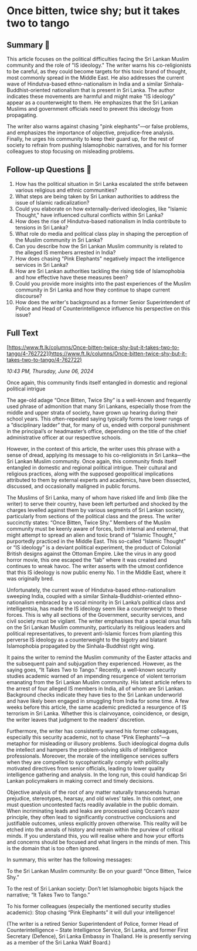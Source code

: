 # Once bitten, twice shy; but it takes two to tango

## Summary 🤖

This article focuses on the political difficulties facing the Sri Lankan Muslim community and the role of "IS ideology." The writer warns his co-religionists to be careful, as they could become targets for this toxic brand of thought, most commonly spread in the Middle East. He also addresses the current wave of Hindutva-based ethno-nationalism in India and a similar Sinhala-Buddhist-oriented nationalism that is present in Sri Lanka. The author indicates these movements are harmful and might make "IS ideology" appear as a counterweight to them. He emphasizes that the Sri Lankan Muslims and government officials need to prevent this ideology from propagating. 

The writer also warns against chasing "pink elephants"—or false problems, and emphasizes the importance of objective, prejudice-free analysis. Finally, he urges his community to keep their guard up, for the rest of society to refrain from pushing Islamophobic narratives, and for his former colleagues to stop focusing on misleading problems.

## Follow-up Questions 🤖

1. How has the political situation in Sri Lanka escalated the strife between various religious and ethnic communities?
2. What steps are being taken by Sri Lankan authorities to address the issue of Islamic radicalization?
3. Could you elaborate on how externally-derived ideologies, like "Islamic Thought," have influenced cultural conflicts within Sri Lanka?
4. How does the rise of Hindutva-based nationalism in India contribute to tensions in Sri Lanka?
5. What role do media and political class play in shaping the perception of the Muslim community in Sri Lanka?
6. Can you describe how the Sri Lankan Muslim community is related to the alleged IS members arrested in India?
7. How does chasing "Pink Elephants" negatively impact the intelligence services in Sri Lanka?
8. How are Sri Lankan authorities tackling the rising tide of Islamophobia and how effective have these measures been?
9. Could you provide more insights into the past experiences of the Muslim community in Sri Lanka and how they continue to shape current discourse?
10. How does the writer's background as a former Senior Superintendent of Police and Head of Counterintelligence influence his perspective on this issue?

## Full Text

[https://www.ft.lk/columns/Once-bitten-twice-shy-but-it-takes-two-to-tango/4-762722](https://www.ft.lk/columns/Once-bitten-twice-shy-but-it-takes-two-to-tango/4-762722)

*10:43 PM, Thursday, June 06, 2024*

Once again, this community finds itself entangled in domestic and regional political intrigue

The age-old adage “Once Bitten, Twice Shy” is a well-known and frequently used phrase of admonition that many Sri Lankans, especially those from the middle and upper strata of society, have grown up hearing during their school years. This often-repeated saying typically forms the lower rungs of a ”disciplinary ladder” that, for many of us, ended with corporal punishment in the principal’s or headmaster’s office, depending on the title of the chief administrative officer at our respective schools.

However, in the context of this article, the writer uses this phrase with a sense of dread, applying its message to his co-religionists in Sri Lanka—the Sri Lankan Muslim community. Once again, this community finds itself entangled in domestic and regional political intrigue. Their cultural and religious practices, along with the supposed geopolitical implications attributed to them by external experts and academics, have been dissected, discussed, and occasionally maligned in public forums.

The Muslims of Sri Lanka, many of whom have risked life and limb (like the writer) to serve their country, have been left perturbed and shocked by the charges levelled against them by various segments of Sri Lankan society, particularly from sections of the political class and the press. The writer succinctly states: “Once Bitten, Twice Shy.” Members of the Muslim community must be keenly aware of forces, both internal and external, that might attempt to spread an alien and toxic brand of “Islamic Thought,” purportedly practiced in the Middle East. This so-called “Islamic Thought” or “IS ideology” is a deviant political experiment, the product of Colonial British designs against the Ottoman Empire. Like the virus in any good horror movie, this one escaped the “lab” where it was created and continues to wreak havoc. The writer asserts with the utmost confidence that this IS ideology is now public enemy No. 1 in the Middle East, where it was originally bred.

Unfortunately, the current wave of Hindutva-based ethno-nationalism sweeping India, coupled with a similar Sinhala-Buddhist-oriented ethno-nationalism embraced by a vocal minority in Sri Lanka’s political class and intelligentsia, has made the IS ideology seem like a counterweight to these forces. This is why all sections of the Government, security services, and civil society must be vigilant. The writer emphasises that a special onus falls on the Sri Lankan Muslim community, particularly its religious leaders and political representatives, to prevent anti-Islamic forces from planting this perverse IS ideology as a counterweight to the bigotry and blatant Islamophobia propagated by the Sinhala-Buddhist right wing.

It pains the writer to remind the Muslim community of the Easter attacks and the subsequent pain and subjugation they experienced. However, as the saying goes, “It Takes Two to Tango.” Recently, a well-known security studies academic warned of an impending resurgence of violent terrorism emanating from the Sri Lankan Muslim community. His latest article refers to the arrest of four alleged IS members in India, all of whom are Sri Lankan. Background checks indicate they have ties to the Sri Lankan underworld and have likely been engaged in smuggling from India for some time. A few weeks before this article, the same academic predicted a resurgence of IS terrorism in Sri Lanka. Whether this is clairvoyance, coincidence, or design, the writer leaves that judgment to the readers’ discretion.

Furthermore, the writer has consistently warned his former colleagues, especially this security academic, not to chase “Pink Elephants”—a metaphor for misleading or illusory problems. Such ideological dogma dulls the intellect and hampers the problem-solving skills of intelligence professionals. Moreover, the morale of the intelligence services suffers when they are compelled to sycophantically comply with politically motivated directives from senior officials, leading to lower quality intelligence gathering and analysis. In the long run, this could handicap Sri Lankan policymakers in making correct and timely decisions.

Objective analysis of the root of any matter naturally transcends human prejudice, stereotypes, hearsay, and old wives’ tales. In this context, one must question uncontested facts readily available in the public domain. When incriminating leads and leaks are processed using Occam’s razor principle, they often lead to significantly constructive conclusions and justifiable outcomes, unless explicitly proven otherwise. This reality will be etched into the annals of history and remain within the purview of critical minds. If you understand this, you will realise where and how your efforts and concerns should be focused and what lingers in the minds of men. This is the domain that is too often ignored.

In summary, this writer has the following messages:

To the Sri Lankan Muslim community: Be on your guard! “Once Bitten, Twice Shy.”

To the rest of Sri Lankan society: Don’t let Islamophobic bigots hijack the narrative; “It Takes Two to Tango.”

To his former colleagues (especially the mentioned security studies academic): Stop chasing “Pink Elephants” it will dull your intelligence!

(The writer is a retired Senior Superintendent of Police, former Head of Counterintelligence – State Intelligence Service, Sri Lanka, and former First Secretary (Defence), Sri Lanka Embassy in Thailand. He is presently serving as a member of the Sri Lanka Wakf Board.)

